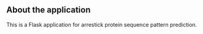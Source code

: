 ## About the application

This is a Flask application for arrestick protein sequence pattern prediction. 